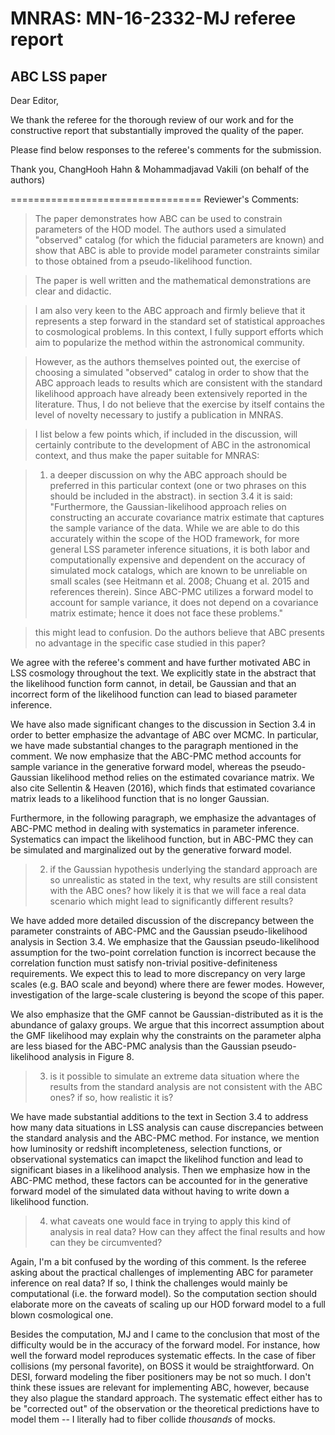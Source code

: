 # MNRAS: MN-16-2332-MJ referee report
## ABC LSS paper

Dear Editor,


We thank the referee for the thorough review of our work and for the constructive report that substantially improved the quality of the paper.

Please find below responses to the referee's comments for the submission. 

Thank you, 
ChangHooh Hahn & Mohammadjavad Vakili (on behalf of the authors)

=================================
Reviewer's Comments:

>The paper demonstrates how ABC can be used to constrain parameters of the HOD model.
The authors used a simulated "observed" catalog (for which the fiducial parameters are known) and show that ABC is able to provide model parameter constraints similar to those obtained from a pseudo-likelihood function.

>The paper is well written and the mathematical demonstrations are clear and didactic.

>I am also very keen to the ABC approach and firmly believe that it represents a step forward in the standard set of statistical approaches to cosmological problems.
In this context, I fully support efforts which aim to popularize the method within the astronomical community.

> However, as the authors themselves pointed out, the exercise of choosing a simulated "observed" catalog in order to show that the ABC approach leads to results which are consistent with the standard likelihood approach have already been extensively reported in the literature. Thus, I do not believe that the exercise by itself contains the level of novelty necessary to justify a publication in MNRAS.

> I list below a few points which, if included in the discussion, will certainly contribute to the development of ABC in the astronomical context, and thus make the paper suitable for MNRAS:

>1) a deeper discussion on why the ABC approach should be preferred in this particular context (one or two phrases on this should be included in the abstract).
   in section 3.4 it is said:
   "Furthermore, the Gaussian-likelihood approach relies on constructing an accurate covariance
matrix estimate that captures the sample variance of the data. While we are able to
do this accurately within the scope of the HOD framework, for more general LSS parameter
inference situations, it is both labor and computationally expensive and dependent on the
accuracy of simulated mock catalogs, which are known to be unreliable on small scales (see
Heitmann et al. 2008; Chuang et al. 2015 and references therein). Since ABC-PMC utilizes
a forward model to account for sample variance, it does not depend on a covariance matrix
estimate; hence it does not face these problems."

>   this might lead to confusion. Do the authors believe that ABC presents no advantage  in the specific case studied in this paper?


We agree with the referee's comment and have further motivated ABC in LSS cosmology throughout the text. We explicitly state in the abstract that the likelihood function form cannot, in detail, be Gaussian and that an incorrect form of the likelihood function can lead to biased parameter inference. 

We have also made significant changes to the discussion in Section 3.4 in order to better emphasize the advantage of ABC over MCMC. In particular, we have made substantial changes to the paragraph mentioned in the comment. We now emphasize that the ABC-PMC method accounts for sample variance in the generative forward model, whereas the pseudo-Gaussian likelihood method relies on the estimated covariance matrix. We also cite Sellentin & Heaven (2016), which finds that estimated covariance matrix leads to a likelihood function that is no longer Gaussian.

Furthermore, in the following paragraph, we emphasize the advantages of ABC-PMC method in dealing with systematics in parameter inference. Systematics can impact the likelihood function, but in ABC-PMC they can be simulated and marginalized out by the generative forward model. 

>2) if the Gaussian hypothesis underlying the standard approach are so unrealistic as stated in the text, why results are still consistent with the ABC ones? how likely it is that we will face a real data scenario which might lead to significantly different results?

We have added more detailed discussion of the discrepancy between the parameter constraints of ABC-PMC and the Gaussian pseudo-likelihood analysis in Section 3.4. We emphasize that the Gaussian pseudo-likelihood assumption for the two-point correlation function is incorrect because the correlation function must satisfy non-trivial positive-definiteness requirements. We expect this to lead to more discrepancy on very large scales (e.g. BAO scale and beyond) where there are fewer modes. However, investigation of the large-scale clustering is beyond the scope of this paper. 

We also emphasize that the GMF cannot be Gaussian-distributed as it is the abundance of galaxy groups. We argue that this incorrect assumption about the GMF likelihood may explain why the constraints on the parameter alpha are less biased for the ABC-PMC analysis than the Gaussian pseudo-likelihood analysis in Figure 8. 

>3) is it possible to simulate an extreme data situation where the results from the standard analysis are not consistent with the ABC ones? if so,  how realistic it is?

We have made substantial additions to the text in Section 3.4 to address how many data situations in LSS analysis can cause discrepancies between the standard analysis and the ABC-PMC method. For instance, we mention how luminosity or redshift incompleteness, selection functions, or observational systematics can imapct the likelihod function and lead to significant biases in a likelihood analysis. Then we emphasize how in the ABC-PMC method, these factors can be accounted for in the generative forward model of the simulated data without having to write down a likelihood function. 

>4) what caveats one would face in trying to  apply this kind of analysis in real data? How can they affect the final results and how can they be circumvented?


Again, I'm a bit confused by the wording of this comment. Is the referee asking about the practical challenges of implementing ABC for parameter inference on real data? If so, I think the challenges would mainly be computational (i.e. the forward model). So the computation section should elaborate more on the caveats of scaling up our HOD forward model to a full blown cosmological one. 

Besides the computation, MJ and I came to the conclusion that most of the difficulty would be in the accuracy of the forward model. For instance, how well the forward model reproduces systematic effects. In the case of fiber collisions (my personal favorite), on BOSS it would be straightforward. On DESI, forward modeling the fiber positioners may be not so much. I don't think these issues are relevant for implementing ABC, however, because they also plague the standard approach. The systematic effect either has to be "corrected out" of the observation or the theoretical predictions have to model them -- I literally had to fiber collide *thousands* of mocks. 
